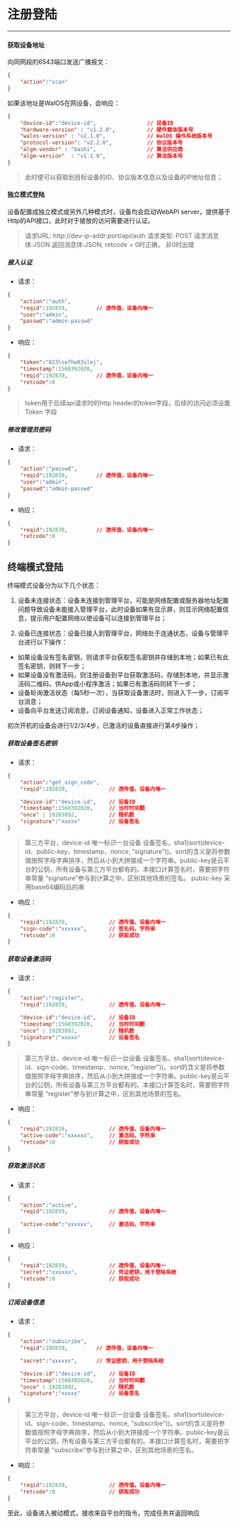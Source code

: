 # 注册登陆
--------

#### 获取设备地址

向同网段的6543端口发送广播报文：

```json
{
    "action":"scan"
}       
```

如果该地址是WalOS在网设备，会响应：

```json
{
    "device-id":"device-id",                // 设备ID
    "hardware-version" : "v1.2.0",          // 硬件载体版本号
    "walos-version" : "v2.1.0",             // WalOS 操作系统版本号
    "protocol-version": "v2.2.0",           // 协议版本号
    "algm-vendor" : "bashi",                // 算法供应商
    "algm-version"  : "v1.1.0",             // 算法版本号
}
```

> 此时便可以获取到目标设备的ID、协议版本信息以及设备的IP地址信息；


#### 独立模式登陆
设备配置成独立模式或另外几种模式时，设备均会启动WebAPI server，提供基于Http的API接口，此时对于接放的访问需要进行认证。

>请求URL: http://dev-ip-addr:port/api/auth
>请求类型: POST
>请求消息体:JSON
>返回消息体:JSON, retcode = 0时正确， 非0时出错

##### 接入认证

- 请求：

```json
{
    "action":"auth",
    "reqid":192839,         // 透传值，设备内唯一
    "user":"admin",
    "passwd":"admin-passwd"
}
```

- 响应：

```json
{
    "token":"823lsefhw03slej",
    "timestamp":1560392020,
    "reqid":192839,         // 透传值，设备内唯一
    "retcode":0
}
```

>token用于后续api请求时的http header的token字段，后续的访问必须设置 Token 字段

##### 修改管理员密码

- 请求：

```json
{
    "action":"passwd",
    "reqid":192839,         // 透传值，设备内唯一
    "user":"admin",
    "passwd":"admin-passwd"
}
```

- 响应：

```json
{
    "reqid":192839,         // 透传值，设备内唯一
    "retcode":0
}
``` 

## 终端模式登陆

终端模式设备分为以下几个状态：
1. 设备未连接状态：设备未连接到管理平台，可能是网络配置或服务器地址配置问题导致设备未能接入管理平台，此时设备如果有显示屏，则显示网络配置信息，提示用户配置网络以使设备可以连接到管理平台；

2. 设备已连接状态：设备已接入到管理平台，网络处于连通状态，设备与管理平台进行以下操作：

- 如果设备没有签名密钥，则请求平台获取签名密钥并存储到本地；如果已有此签名密钥，则转下一步；
- 如果设备没有激活码，则注册设备到平台获取激活码，存储到本地，并显示激活码二维码，供App或小程序激活；如果已有激活码则转下一步；
- 设备轮询激活状态（每5秒一次），当获取设备激活时，则进入下一步，订阅平台消息；
- 设备向平台发送订阅消息，订阅设备通知，设备进入正常工作状态；

初次开机的设备会进行1/2/3/4步，已激活的设备直接进行第4步操作；


##### 获取设备签名密钥

- 请求：

```json
{
    "action":"get_sign_code",
    "reqid":192839,             // 透传值，设备内唯一

    "device-id":"device-id",    // 设备ID
    "timestamp":1560392020,     // 当时时间戳
    "once" : 19283892,          // 随机数
    "signature":"xxxxx"         // 设备签名
}
```

> 第三方平台，device-id 唯一标识一台设备
> 设备签名，sha1(sort(device-id、public-key、timestamp、nonce, “signature”))。sort的含义是将参数值按照字母字典排序，然后从小到大拼接成一个字符串。public-key是云平台的公钥，所有设备与第三方平台都有的。本接口计算签名时，需要把字符串常量 “signature”参与到计算之中，区别其他场景的签名。
> public-key 采用base64编码后的串

- 响应：

```json
{
    "reqid":192839,             // 透传值，设备内唯一
    "sign-code":"xxxxxx",       // 签名码，字符串
    "retcode":0                 // 获取成功
}
```

##### 获取设备激活码

- 请求：

```json
{
    "action":"register",
    "reqid":192839,             // 透传值，设备内唯一

    "device-id":"device-id",    // 设备ID
    "timestamp":1560392020,     // 当时时间戳
    "once" : 19283892,          // 随机数
    "signature":"xxxxx"         // 设备签名
}
```

> 第三方平台，device-id 唯一标识一台设备
> 设备签名，sha1(sort(device-id、sign-code、timestamp、nonce, "register"))。sort的含义是将参数值按照字母字典排序，然后从小到大拼接成一个字符串。public-key是云平台的公钥，所有设备与第三方平台都有的。本接口计算签名时，需要把字符串常量 “register”参与到计算之中，区别其他场景的签名。

- 响应：

```json
{
    "reqid":192839,             // 透传值，设备内唯一
    "active-code":"xxxxxx",     // 激活码，字符串
    "retcode":0                 // 获取成功
}
```


##### 获取激活状态


- 请求：

```json
{
    "action":"active",
    "reqid":192839,             // 透传值，设备内唯一

    "active-code":"xxxxxx",     // 激活码，字符串
}
```

- 响应：

```json
{
    "reqid":192839,             // 透传值，设备内唯一
    "secret":"xxxxxx",          // 凭证密钥，用于登陆系统
    "retcode":0                 // 获取成功
}
```

##### 订阅设备信息

- 请求：

```json
{
    "action":"subscribe",
    "reqid":192839,         // 透传值，设备内唯一

    "secret":"xxxxxx",      // 凭证密钥，用于登陆系统

    "device-id":"device-id",    // 设备ID
    "timestamp":1560392020,     // 当时时间戳
    "once" : 19283892,          // 随机数
    "signature":"xxxxx"         // 设备签名
}
```
> 第三方平台，device-id 唯一标识一台设备
> 设备签名，sha1(sort(device-id、sign-code、timestamp、nonce, "subscribe"))。sort的含义是将参数值按照字母字典排序，然后从小到大拼接成一个字符串。public-key是云平台的公钥，所有设备与第三方平台都有的。本接口计算签名时，需要把字符串常量 “subscribe”参与到计算之中，区别其他场景的签名。

- 响应：

```json
{
    "reqid":192839,             // 透传值，设备内唯一
    "retcode":0                 // 获取成功
}
```

至此，设备进入被动模式，接收来自平台的指令，完成任务并返回响应
